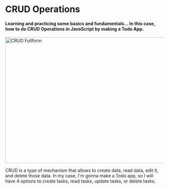 <h1>CRUD Operations</h1>

<h4>Learning and practicing some basics and fundamentals... In this case, how to do CRUD Operations in JavaScript by making a Todo App.</h4>

<img src="https://dev-to-uploads.s3.amazonaws.com/uploads/articles/3md2xtw76u0y1fr8polm.png" alt="CRUD Fullform" width="700" height="400" loading="lazy">

<p>CRUD is a type of mechanism that allows to create data, read data, edit it, and delete those data. In my case, I'm gonna make a Todo app, so I will have 4 options to create tasks, read tasks, update tasks, or delete tasks.</p>
